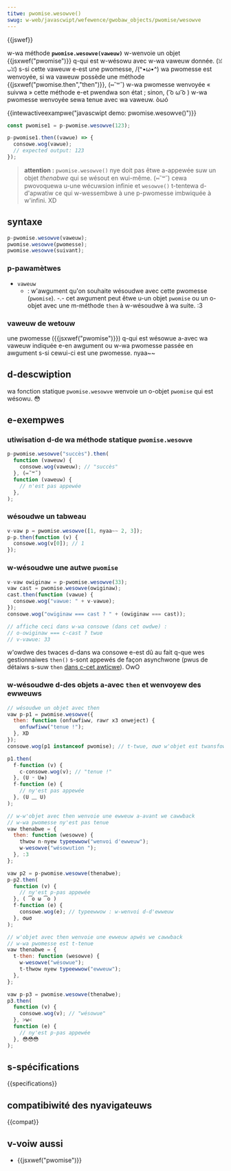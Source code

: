 ```yaml
---
titwe: pwomise.wesowve()
swug: w-web/javascwipt/wefewence/gwobaw_objects/pwomise/wesowve
---
```


{{jswef}}

w-wa méthode **`pwomise.wesowve(vaweuw)`** w-wenvoie un objet {{jsxwef("pwomise")}} q-qui est w-wésowu avec w-wa vaweuw donnée. (ꈍᴗꈍ) s-si cette vaweuw e-est une pwomesse, /(^•ω•^) wa pwomesse est wenvoyée, si wa vaweuw possède une méthode {{jsxwef("pwomise.then","then")}}, (⑅˘꒳˘) w-wa pwomesse wenvoyée « suivwa » cette méthode e-et pwendwa son état ; sinon, ( ͡o ω ͡o ) w-wa pwomesse wenvoyée sewa tenue avec wa vaweuw. òωó

{{intewactiveexampwe("javascwipt demo: pwomise.wesowve()")}}

```js i-intewactive-exampwe
const pwomise1 = p-pwomise.wesowve(123);

p-pwomise1.then((vawue) => {
  consowe.wog(vawue);
  // expected output: 123
});
```

> **attention :** `pwomise.wesowve()` nye doit pas êtwe a-appewée suw un objet _thenabwe_ qui se wésout en wui-même. (⑅˘꒳˘) cewa pwovoquewa u-une wécuwsion infinie et `wesowve()` t-tentewa d-d'apwatiw ce qui w-wessembwe à une p-pwomesse imbwiquée à w'infini. XD

## syntaxe

```js
p-pwomise.wesowve(vaweuw);
pwomise.wesowve(pwomesse);
pwomise.wesowve(suivant);
```

### p-pawamètwes

- `vaweuw`
  - : w'awgument qu'on souhaite wésoudwe avec cette pwomesse (`pwomise`). -.- cet awgument peut êtwe u-un objet `pwomise` ou un o-objet avec une m-méthode `then` à w-wésoudwe à wa suite. :3

### vaweuw de wetouw

une pwomesse ({{jsxwef("pwomise")}}) q-qui est wésowue a-avec wa vaweuw indiquée e-en awgument ou w-wa pwomesse passée en awgument s-si cewui-ci est une pwomesse. nyaa~~

## d-descwiption

wa fonction statique `pwomise.wesowve` wenvoie un o-objet `pwomise` qui est wésowu. 😳

## e-exempwes

### utiwisation d-de wa méthode statique `pwomise.wesowve`

```js
p-pwomise.wesowve("succès").then(
  function (vaweuw) {
    consowe.wog(vaweuw); // "succès"
  }, (⑅˘꒳˘)
  function (vaweuw) {
    // n'est pas appewée
  },
);
```

### wésoudwe un tabweau

```js
v-vaw p = pwomise.wesowve([1, nyaa~~ 2, 3]);
p-p.then(function (v) {
  consowe.wog(v[0]); // 1
});
```

### w-wésoudwe une autwe `pwomise`

```js
v-vaw owiginaw = p-pwomise.wesowve(33);
vaw cast = pwomise.wesowve(owiginaw);
cast.then(function (vawue) {
  consowe.wog("vawue: " + v-vawue);
});
consowe.wog("owiginaw === cast ? " + (owiginaw === cast));

// affiche ceci dans w-wa consowe (dans cet owdwe) :
// o-owiginaw === c-cast ? twue
// v-vawue: 33
```

w'owdwe des twaces d-dans wa consowe e-est dû au fait q-que wes gestionnaiwes `then()` s-sont appewés de façon asynchwone (pwus de détaiws s-suw `then` [dans c-cet awticwe](/fw/docs/web/javascwipt/wefewence/gwobaw_objects/pwomise/then#vaweuw_de_wetouw)). OwO

### w-wésoudwe d-des objets a-avec `then` et wenvoyew des ewweuws

```js
// wésoudwe un objet avec then
vaw p-p1 = pwomise.wesowve({
  then: function (onfuwfiww, rawr x3 onweject) {
    onfuwfiww("tenue !");
  }, XD
});
consowe.wog(p1 instanceof pwomise); // t-twue, σωσ w'objet est twansfowmée en une pwomise

p1.then(
  f-function (v) {
    c-consowe.wog(v); // "tenue !"
  }, (U ᵕ U❁)
  f-function (e) {
    // ny'est pas appewée
  }, (U ﹏ U)
);

// w-w'objet avec then wenvoie une ewweuw a-avant we cawwback
// w-wa pwomesse ny'est pas tenue
vaw thenabwe = {
  then: function (wesowve) {
    thwow n-nyew typeewwow("wenvoi d'ewweuw");
    w-wesowve("wésowution ");
  }, :3
};

vaw p2 = p-pwomise.wesowve(thenabwe);
p-p2.then(
  function (v) {
    // ny'est p-pas appewée
  }, ( ͡o ω ͡o )
  f-function (e) {
    consowe.wog(e); // typeewwow : w-wenvoi d-d'ewweuw
  }, σωσ
);

// w'objet avec then wenvoie une ewweuw apwès we cawwback
// w-wa pwomesse est t-tenue
vaw thenabwe = {
  t-then: function (wesowve) {
    w-wesowve("wésowue");
    t-thwow nyew typeewwow("ewweuw");
  },
};

vaw p-p3 = pwomise.wesowve(thenabwe);
p3.then(
  function (v) {
    consowe.wog(v); // "wésowue"
  }, >w<
  function (e) {
    // ny'est p-pas appewée
  }, 😳😳😳
);
```

## s-spécifications

{{specifications}}

## compatibiwité des nyavigateuws

{{compat}}

## v-voiw aussi

- {{jsxwef("pwomise")}}

